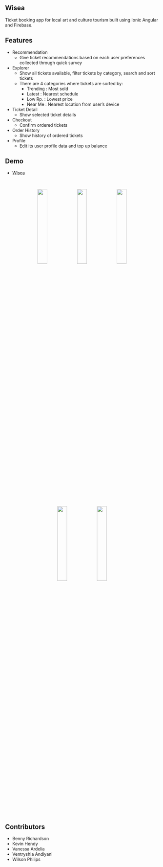 ## Wisea
Ticket booking app for local art and culture tourism built using Ionic Angular and Firebase.


## Features
* Recommendation
  * Give ticket recommendations based on each user preferences collected through quick survey
* Explorer
  * Show all tickets available, filter tickets by category, search and sort tickets
  * There are 4 categories where tickets are sorted by:
    * Trending  : Most sold
    * Latest    : Nearest schedule
    * Low Rp.   : Lowest price
    * Near Me   : Nearest location from user’s device
* Ticket Detail
  * Show selected ticket details
* Checkout
  * Confirm ordered tickets
* Order History
  * Show history of ordered tickets
* Profile
  * Edit its user profile data and top up balance

## Demo
* [Wisea](https://wisea.vercel.app/)

<br>
<p align="center">
  <img src="docs/1.gif" width="25%">
  <img src="docs/2.gif" width="25%">
  <img src="docs/3.gif" width="25%">
</p>
<br>

<br>
<p align="center">
  <img src="docs/4.gif" width="25%">
  <img src="docs/5.gif" width="25%">
</p>
<br>

## Contributors
* Benny Richardson
* Kevin Hendy
* Vanessa Ardelia
* Ventryshia Andiyani
* Wilson Philips
